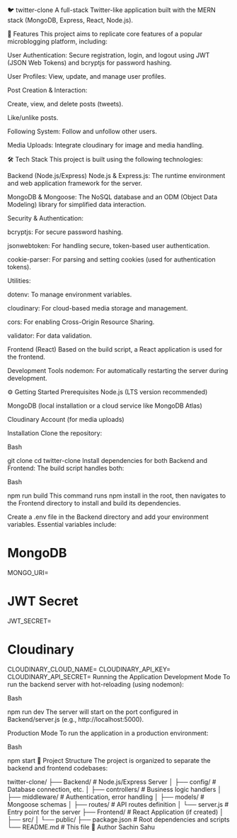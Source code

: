 🐦 twitter-clone
A full-stack Twitter-like application built with the MERN stack (MongoDB, Express, React, Node.js).

🚀 Features
This project aims to replicate core features of a popular microblogging platform, including:

User Authentication: Secure registration, login, and logout using JWT (JSON Web Tokens) and bcryptjs for password hashing.

User Profiles: View, update, and manage user profiles.

Post Creation & Interaction:

Create, view, and delete posts (tweets).

Like/unlike posts.

Following System: Follow and unfollow other users.

Media Uploads: Integrate cloudinary for image and media handling.

🛠️ Tech Stack
This project is built using the following technologies:

Backend (Node.js/Express)
Node.js & Express.js: The runtime environment and web application framework for the server.

MongoDB & Mongoose: The NoSQL database and an ODM (Object Data Modeling) library for simplified data interaction.

Security & Authentication:

bcryptjs: For secure password hashing.

jsonwebtoken: For handling secure, token-based user authentication.

cookie-parser: For parsing and setting cookies (used for authentication tokens).

Utilities:

dotenv: To manage environment variables.

cloudinary: For cloud-based media storage and management.

cors: For enabling Cross-Origin Resource Sharing.

validator: For data validation.

Frontend (React)
Based on the build script, a React application is used for the frontend.

Development Tools
nodemon: For automatically restarting the server during development.

⚙️ Getting Started
Prerequisites
Node.js (LTS version recommended)

MongoDB (local installation or a cloud service like MongoDB Atlas)

Cloudinary Account (for media uploads)

Installation
Clone the repository:

Bash

git clone <repository-url>
cd twitter-clone
Install dependencies for both Backend and Frontend:
The build script handles both:

Bash

npm run build
This command runs npm install in the root, then navigates to the Frontend directory to install and build its dependencies.

Create a .env file in the Backend directory and add your environment variables. Essential variables include:

# MongoDB
MONGO_URI=<Your-MongoDB-Connection-String>

# JWT Secret
JWT_SECRET=<A-Strong-Secret-Key>

# Cloudinary
CLOUDINARY_CLOUD_NAME=<Your-Cloud-Name>
CLOUDINARY_API_KEY=<Your-API-Key>
CLOUDINARY_API_SECRET=<Your-API-Secret>
Running the Application
Development Mode
To run the backend server with hot-reloading (using nodemon):

Bash

npm run dev
The server will start on the port configured in Backend/server.js (e.g., http://localhost:5000).

Production Mode
To run the application in a production environment:

Bash

npm start
📂 Project Structure
The project is organized to separate the backend and frontend codebases:

twitter-clone/
├── Backend/              # Node.js/Express Server
│   ├── config/           # Database connection, etc.
│   ├── controllers/      # Business logic handlers
│   ├── middleware/       # Authentication, error handling
│   ├── models/           # Mongoose schemas
│   ├── routes/           # API routes definition
│   └── server.js         # Entry point for the server
├── Frontend/             # React Application (if created)
│   ├── src/
│   └── public/
├── package.json          # Root dependencies and scripts
└── README.md             # This file
👤 Author
Sachin Sahu
